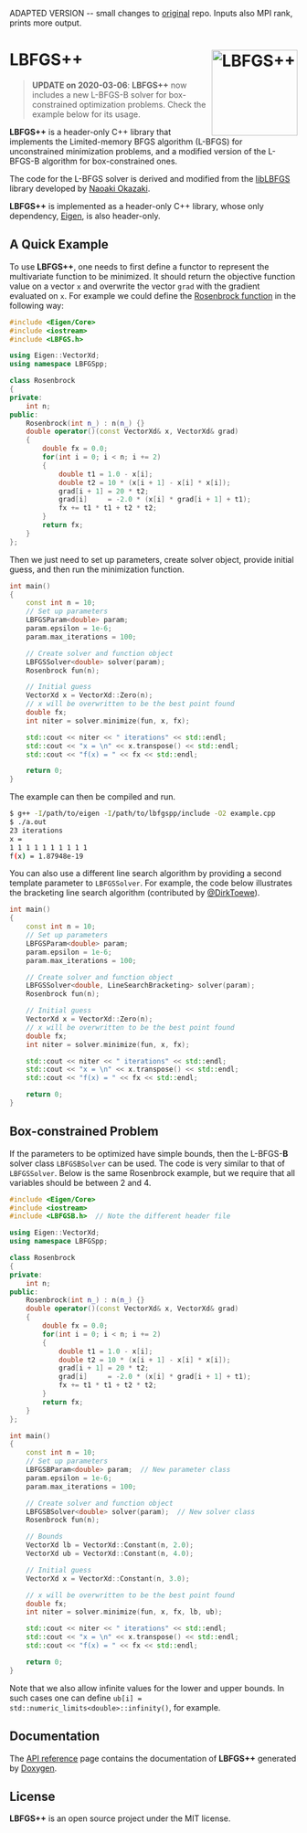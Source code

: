 ADAPTED VERSION -- small changes to [original](https://github.com/yixuan/LBFGSpp) repo. Inputs also MPI rank, prints more output.

# LBFGS++ <img src="https://statr.me/images/sticker-lbfgspp.png" alt="LBFGS++" height="150px" align="right" />

> **UPDATE on 2020-03-06**: **LBFGS++** now includes a new L-BFGS-B solver for
> box-constrained optimization problems. Check the example below for its usage.

**LBFGS++** is a header-only C++ library that implements the Limited-memory
BFGS algorithm (L-BFGS) for unconstrained minimization problems, and a modified
version of the L-BFGS-B algorithm for box-constrained ones.

The code for the L-BFGS solver is derived and modified from the
[libLBFGS](https://github.com/chokkan/liblbfgs)
library developed by [Naoaki Okazaki](http://www.chokkan.org/).

**LBFGS++** is implemented as a header-only C++ library, whose only dependency,
[Eigen](http://eigen.tuxfamily.org/), is also header-only.

## A Quick Example

To use **LBFGS++**, one needs to first define a functor to represent the
multivariate function to be minimized. It should return the objective function
value on a vector `x` and overwrite the vector `grad` with the gradient
evaluated on `x`. For example we could define the
[Rosenbrock function](https://en.wikipedia.org/wiki/Rosenbrock_function) in the
following way:

```cpp
#include <Eigen/Core>
#include <iostream>
#include <LBFGS.h>

using Eigen::VectorXd;
using namespace LBFGSpp;

class Rosenbrock
{
private:
    int n;
public:
    Rosenbrock(int n_) : n(n_) {}
    double operator()(const VectorXd& x, VectorXd& grad)
    {
        double fx = 0.0;
        for(int i = 0; i < n; i += 2)
        {
            double t1 = 1.0 - x[i];
            double t2 = 10 * (x[i + 1] - x[i] * x[i]);
            grad[i + 1] = 20 * t2;
            grad[i]     = -2.0 * (x[i] * grad[i + 1] + t1);
            fx += t1 * t1 + t2 * t2;
        }
        return fx;
    }
};
```

Then we just need to set up parameters, create solver object,
provide initial guess, and then run the minimization function.

```cpp
int main()
{
    const int n = 10;
    // Set up parameters
    LBFGSParam<double> param;
    param.epsilon = 1e-6;
    param.max_iterations = 100;

    // Create solver and function object
    LBFGSSolver<double> solver(param);
    Rosenbrock fun(n);

    // Initial guess
    VectorXd x = VectorXd::Zero(n);
    // x will be overwritten to be the best point found
    double fx;
    int niter = solver.minimize(fun, x, fx);

    std::cout << niter << " iterations" << std::endl;
    std::cout << "x = \n" << x.transpose() << std::endl;
    std::cout << "f(x) = " << fx << std::endl;

    return 0;
}
```

The example can then be compiled and run.

```bash
$ g++ -I/path/to/eigen -I/path/to/lbfgspp/include -O2 example.cpp
$ ./a.out
23 iterations
x =
1 1 1 1 1 1 1 1 1 1
f(x) = 1.87948e-19
```

You can also use a different line search algorithm by providing a second template parameter
to `LBFGSSolver`. For example, the code below illustrates the bracketing line search algorithm
(contributed by [@DirkToewe](https://github.com/DirkToewe)).

```cpp
int main()
{
    const int n = 10;
    // Set up parameters
    LBFGSParam<double> param;
    param.epsilon = 1e-6;
    param.max_iterations = 100;

    // Create solver and function object
    LBFGSSolver<double, LineSearchBracketing> solver(param);
    Rosenbrock fun(n);

    // Initial guess
    VectorXd x = VectorXd::Zero(n);
    // x will be overwritten to be the best point found
    double fx;
    int niter = solver.minimize(fun, x, fx);

    std::cout << niter << " iterations" << std::endl;
    std::cout << "x = \n" << x.transpose() << std::endl;
    std::cout << "f(x) = " << fx << std::endl;

    return 0;
}
```

## Box-constrained Problem

If the parameters to be optimized have simple bounds, then the
L-BFGS-**B** solver class `LBFGSBSolver` can be used.
The code is very similar to that of `LBFGSSolver`. Below is the same Rosenbrock
example, but we require that all variables should be between 2 and 4.

```cpp
#include <Eigen/Core>
#include <iostream>
#include <LBFGSB.h>  // Note the different header file

using Eigen::VectorXd;
using namespace LBFGSpp;

class Rosenbrock
{
private:
    int n;
public:
    Rosenbrock(int n_) : n(n_) {}
    double operator()(const VectorXd& x, VectorXd& grad)
    {
        double fx = 0.0;
        for(int i = 0; i < n; i += 2)
        {
            double t1 = 1.0 - x[i];
            double t2 = 10 * (x[i + 1] - x[i] * x[i]);
            grad[i + 1] = 20 * t2;
            grad[i]     = -2.0 * (x[i] * grad[i + 1] + t1);
            fx += t1 * t1 + t2 * t2;
        }
        return fx;
    }
};

int main()
{
    const int n = 10;
    // Set up parameters
    LBFGSBParam<double> param;  // New parameter class
    param.epsilon = 1e-6;
    param.max_iterations = 100;

    // Create solver and function object
    LBFGSBSolver<double> solver(param);  // New solver class
    Rosenbrock fun(n);

    // Bounds
    VectorXd lb = VectorXd::Constant(n, 2.0);
    VectorXd ub = VectorXd::Constant(n, 4.0);

    // Initial guess
    VectorXd x = VectorXd::Constant(n, 3.0);

    // x will be overwritten to be the best point found
    double fx;
    int niter = solver.minimize(fun, x, fx, lb, ub);

    std::cout << niter << " iterations" << std::endl;
    std::cout << "x = \n" << x.transpose() << std::endl;
    std::cout << "f(x) = " << fx << std::endl;

    return 0;
}
```

Note that we also allow infinite values for the lower and upper bounds.
In such cases one can define `ub[i] = std::numeric_limits<double>::infinity()`,
for example.

## Documentation

The [API reference](https://lbfgspp.statr.me/doc/) page contains the documentation
of **LBFGS++** generated by [Doxygen](http://www.doxygen.org/).

## License

**LBFGS++** is an open source project under the MIT license.
